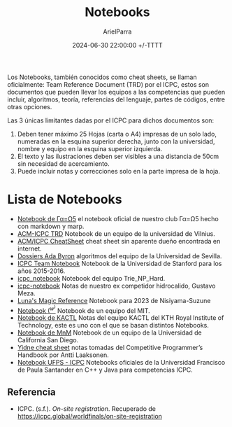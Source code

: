 ﻿---
title: Notebooks
description: Notas de varios equipos competidores en el ICPC
date: 2024-06-30 22:00:00 +/-TTTT
categories: [Recursos]
author: ArielParra 
tags: [recomendaciones]
pin: false
mermaid: false
image: /assets/img/posts/Notebook_GALLOS.png
---

Los Notebooks, también conocidos como cheat sheets, se llaman oficialmente: Team Reference Document (TRD) por el ICPC, estos son documentos que pueden llevar los equipos a las competencias que pueden incluir, algoritmos, teoría, referencias del lenguaje, partes de códigos, entre otras opciones. 

Las 3 únicas limitantes dadas por el ICPC para dichos documentos son:

1. Deben tener máximo 25 Hojas (carta o A4) impresas de un solo lado, numeradas en la esquina superior derecha, junto con la universidad, nombre y equipo en la esquina superior izquierda.
1. El texto y las ilustraciones deben ser visibles a una distancia de 50cm sin necesidad de acercamiento.  
1. Puede incluir notas y correcciones solo en la parte impresa de la hoja. 


# Lista de Notebooks 

- [Notebook de Γα=Ω5](https://github.com/CPC-GALLOS/Notebook) el notebook oficial de nuestro club Γα=Ω5 hecho con markdown y marp.
- [ACM-ICPC TRD](https://github.com/vstrimaitis/acm-icpc-trd/blob/master/vu-acm-icpc-trd.pdf) Notebook de un equipo de la universidad de Vilnius.
- [ACM/ICPC CheatSheet](https://dl.icdst.org/pdfs/files3/f27f274cd4c7d0689d21673146af430c.pdf) cheat sheet sin aparente dueño encontrada en internet.
- [Dossiers Ada Byron](https://drive.google.com/drive/folders/1gVbbBqoXZVdiHzKL-xVqC8kDMrckxZLl?usp=sharing) algoritmos del equipo de la Universidad de Sevilla.
- [ICPC Team Notebook](https://cs.stanford.edu/group/acm/oldsite/SLPC/notebook.pdf) Notebook de la Universidad de Stanford para los años 2015-2016.
- [icpc_notebook](https://github.com/abdullah768/icpc_notebook/blob/master/Trie_NP_Hard_Notebook.pdf) Notebook del equipo Trie_NP_Hard.
- [icpc-notebook](https://github.com/GustavoMeza/icpc-notebook) Notas de nuestro ex competidor hidrocalido, Gustavo Meza.
- [Luna's Magic Reference](https://github.com/Nisiyama-Suzune/LMR/blob/master/main.pdf) Notebook para 2023 de Nisiyama-Suzune 
- [Notebook $(^w^)$](https://github.com/bqi343/cp-notebook/blob/master/Implementations/kactl.pdf) Notebook de un equipo del MIT.
- [Notebook de KACTL](https://github.com/kth-competitive-programming/kactl/blob/main/kactl.pdf) Notas del equipo KACTL del KTH Royal Institute of Technology, este es uno con el que se basan distintos Notebooks.
- [Notebook de MnM](https://github.com/nalinbhardwaj/icpc-notebook/blob/master/kactl.pdf) Notebook de un equipo de la Universidad de California San Diego.
- [Yidne cheat sheet](https://cheatography.com/yidne/cheat-sheets/icpc-compitative-programming-cheat-sheet/) notas tomadas del Competitive Programmer’s Handbook por Antti Laaksonen.
- [Notebook UFPS - ICPC](https://github.com/ProgramacionCompetitivaUFPS/notebook) Notebooks oficiales de la Universidad Francisco de Paula Santander en C++ y Java para competencias ICPC.


## Referencia

- ICPC. (s.f.). *On-site registration*. Recuperado de <https://icpc.global/worldfinals/on-site-registration>
